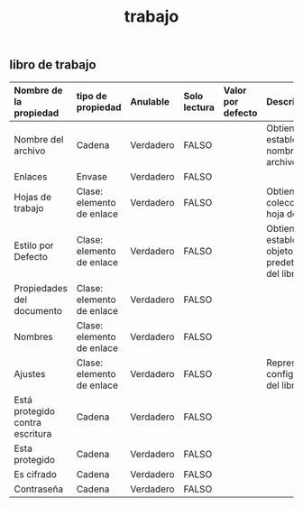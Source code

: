 ﻿---
title: trabajo
second_title: Aspose.Cells Cloud Documen
type: docs
url: /es/specification/model/workbook/
description: "Aspose.Cells Especificación del modelo de nube: libro de trabajo. Maneje sin esfuerzo Excel y otros documentos de hoja de cálculo con funciones como abrir, generar, editar, dividir, fusionar, comparar y convertir."
weight: 50
---
## **libro de trabajo**

 

| Nombre de la propiedad| tipo de propiedad| Anulable| Solo lectura| Valor por defecto| Descripción|
|:- |:- |:- |:- |:- |:- |
| Nombre del archivo| Cadena| Verdadero| FALSO|| Obtiene y establece el nombre del archivo actual.|
| Enlaces| Envase| Verdadero| FALSO|||
| Hojas de trabajo| Clase: elemento de enlace| Verdadero| FALSO|| Obtiene la colección en la hoja de cálculo.|
| Estilo por Defecto| Clase: elemento de enlace| Verdadero| FALSO|| Obtiene o establece el objeto predeterminado del libro.|
| Propiedades del documento| Clase: elemento de enlace| Verdadero| FALSO|||
| Nombres| Clase: elemento de enlace| Verdadero| FALSO|||
| Ajustes| Clase: elemento de enlace| Verdadero| FALSO|| Representa la configuración del libro.|
| Está protegido contra escritura| Cadena| Verdadero| FALSO|||
| Esta protegido| Cadena| Verdadero| FALSO|||
| Es cifrado| Cadena| Verdadero| FALSO|||
| Contraseña| Cadena| Verdadero| FALSO|||

